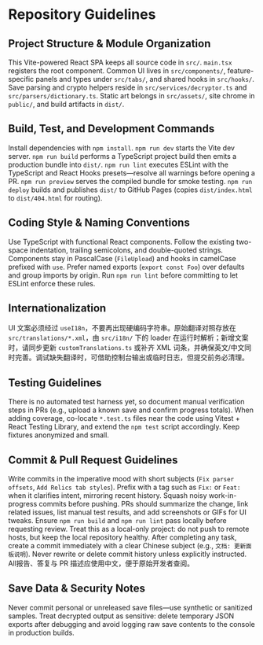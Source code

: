 # Repository Guidelines

## Project Structure & Module Organization
This Vite-powered React SPA keeps all source code in `src/`. `main.tsx` registers the root component. Common UI lives in `src/components/`, feature-specific panels and types under `src/tabs/`, and shared hooks in `src/hooks/`. Save parsing and crypto helpers reside in `src/services/decryptor.ts` and `src/parsers/dictionary.ts`. Static art belongs in `src/assets/`, site chrome in `public/`, and build artifacts in `dist/`.

## Build, Test, and Development Commands
Install dependencies with `npm install`. `npm run dev` starts the Vite dev server. `npm run build` performs a TypeScript project build then emits a production bundle into `dist/`. `npm run lint` executes ESLint with the TypeScript and React Hooks presets—resolve all warnings before opening a PR. `npm run preview` serves the compiled bundle for smoke testing. `npm run deploy` builds and publishes `dist/` to GitHub Pages (copies `dist/index.html` to `dist/404.html` for routing).

## Coding Style & Naming Conventions
Use TypeScript with functional React components. Follow the existing two-space indentation, trailing semicolons, and double-quoted strings. Components stay in PascalCase (`FileUpload`) and hooks in camelCase prefixed with `use`. Prefer named exports (`export const Foo`) over defaults and group imports by origin. Run `npm run lint` before committing to let ESLint enforce these rules.

## Internationalization
UI 文案必须经过 `useI18n`，不要再出现硬编码字符串。原始翻译对照存放在 `src/translations/*.xml`，由 `src/i18n/` 下的 loader 在运行时解析；新增文案时，请同步更新 `customTranslations.ts` 或补齐 XML 词条，并确保英文/中文同时完善。调试缺失翻译时，可借助控制台输出或临时日志，但提交前务必清理。

## Testing Guidelines
There is no automated test harness yet, so document manual verification steps in PRs (e.g., upload a known save and confirm progress totals). When adding coverage, co-locate `*.test.ts` files near the code using Vitest + React Testing Library, and extend the `npm test` script accordingly. Keep fixtures anonymized and small.

## Commit & Pull Request Guidelines
Write commits in the imperative mood with short subjects (`Fix parser offsets`, `Add Relics tab styles`). Prefix with a tag such as `Fix:` or `Feat:` when it clarifies intent, mirroring recent history. Squash noisy work-in-progress commits before pushing. PRs should summarize the change, link related issues, list manual test results, and add screenshots or GIFs for UI tweaks. Ensure `npm run build` and `npm run lint` pass locally before requesting review.
Treat this as a local-only project: do not push to remote hosts, but keep the local repository healthy. After completing any task, create a commit immediately with a clear Chinese subject (e.g., `文档: 更新面板说明`). Never rewrite or delete commit history unless explicitly instructed.
All报告、答复与 PR 描述应使用中文，便于原始开发者查阅。

## Save Data & Security Notes
Never commit personal or unreleased save files—use synthetic or sanitized samples. Treat decrypted output as sensitive: delete temporary JSON exports after debugging and avoid logging raw save contents to the console in production builds.
